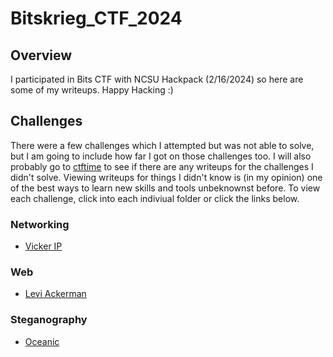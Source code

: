 # Bitskrieg_CTF_2024

## Overview

I participated in Bits CTF with NCSU Hackpack (2/16/2024) so here are some of my writeups. Happy Hacking :)

## Challenges

There were a few challenges which I attempted but was not able to solve, but I am going to include how far I got on those challenges too. I will also probably go to [ctftime](https://ctftime.org) to see if there are any writeups for the challenges I didn't solve. Viewing writeups for things I didn't know is (in my opinion) one of the best ways to learn new skills and tools unbeknownst before. To view each challenge, click into each indiviual folder or click the links below.

### Networking

* [Vicker IP](./networking/vicker_ip)

### Web

* [Levi Ackerman](./web/levi_ackerman)

### Steganography

* [Oceanic](./steganography/oceanic)
